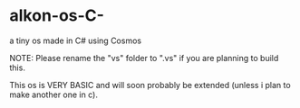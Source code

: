 # alkon-os-C-
a tiny os made in C# using Cosmos

NOTE: Please rename the "vs" folder to ".vs" if you are planning to build this.

This os is VERY BASIC and will soon probably be extended (unless i plan to make another one in c).
